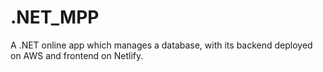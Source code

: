 # .NET_MPP
A .NET online app which manages a database, with its backend 
deployed on AWS and frontend on Netlify.
